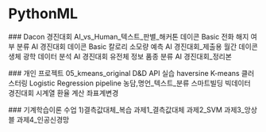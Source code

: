 # PythonML 
<p>
### Dacon 경진대회
AI_vs_Human_텍스트_판별_해커톤   
데이콘 Basic 전화 해지 여부 분류 AI 경진대회    
데이콘 Basic 칼로리 소모량 예측 AI 경진대회_제출용    
월간 데이콘 생체 광학 데이터 분석 AI 경진대회    
유전체 정보 품종 분류 AI 경진대회_정리본   
<p>
### 개인 프로젝트
05_kmeans_original    
D&D API 실습    
haversine    
K-means 클러스터링    
Logistic Regression    
pipeline    
농담,명언_텍스트_분류    
스마트빌딩 빅데이터 경진대회    
시계열 환율 계산    
좌표계변경    
<p>
### 기계학습이론 수업
1)결측값대체_복습    
과제1_결측값대체    
과제2_SVM    
과제3_앙상블    
과제4_인공신경망    
